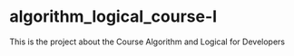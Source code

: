 # algorithm_logical_course-I
This is the project about the Course Algorithm and Logical for Developers 
